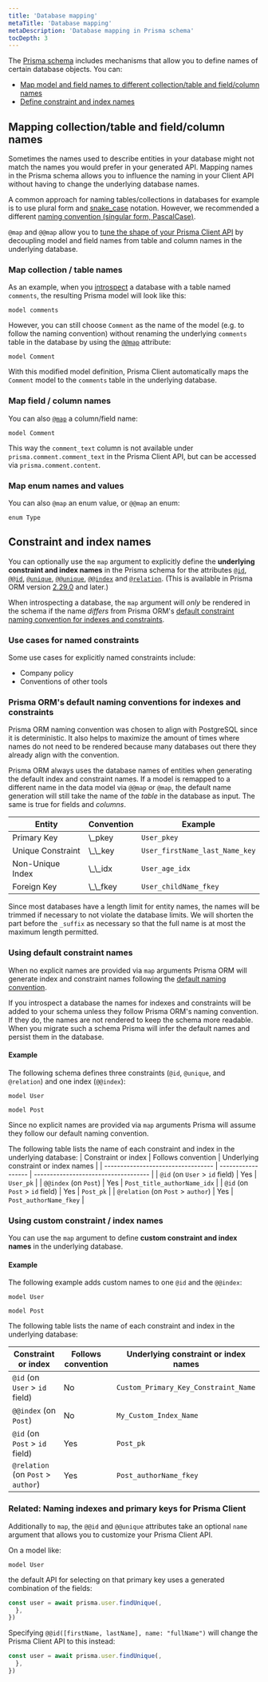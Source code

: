 ```yaml
---
title: 'Database mapping'
metaTitle: 'Database mapping'
metaDescription: 'Database mapping in Prisma schema'
tocDepth: 3
---
```


The [Prisma schema](/orm/prisma-schema) includes mechanisms that allow you to define names of certain database objects. You can:

- [Map model and field names to different collection/table and field/column names](#mapping-collectiontable-and-fieldcolumn-names)
- [Define constraint and index names](#constraint-and-index-names)

## Mapping collection/table and field/column names

Sometimes the names used to describe entities in your database might not match the names you would prefer in your generated API. Mapping names in the Prisma schema allows you to influence the naming in your Client API without having to change the underlying database names.

A common approach for naming tables/collections in databases for example is to use plural form and [snake_case](https://en.wikipedia.org/wiki/Snake_case) notation. However, we recommended a different [naming convention (singular form, PascalCase)](/orm/reference/prisma-schema-reference#naming-conventions).

`@map` and `@@map` allow you to [tune the shape of your Prisma Client API](/orm/prisma-client/setup-and-configuration/custom-model-and-field-names) by decoupling model and field names from table and column names in the underlying database.

### Map collection / table names

As an example, when you [introspect](/orm/prisma-schema/introspection) a database with a table named `comments`, the resulting Prisma model will look like this:

```prisma
model comments
```

However, you can still choose `Comment` as the name of the model (e.g. to follow the naming convention) without renaming the underlying `comments` table in the database by using the [`@@map`](/orm/reference/prisma-schema-reference#map-1) attribute:

```prisma highlight=4;normal
model Comment
```

With this modified model definition, Prisma Client automatically maps the `Comment` model to the `comments` table in the underlying database.

### Map field / column names

You can also [`@map`](/orm/reference/prisma-schema-reference#map) a column/field name:

```prisma highlight=2-4;normal
model Comment
```

This way the `comment_text` column is not available under `prisma.comment.comment_text` in the Prisma Client API, but can be accessed via `prisma.comment.content`.

### Map enum names and values

You can also `@map` an enum value, or `@@map` an enum:

```prisma highlight=3,5;normal
enum Type
```

## Constraint and index names

You can optionally use the `map` argument to explicitly define the **underlying constraint and index names** in the Prisma schema for the attributes [`@id`](/orm/reference/prisma-schema-reference#id), [`@@id`](/orm/reference/prisma-schema-reference#id-1), [`@unique`](/orm/reference/prisma-schema-reference#unique), [`@@unique`](/orm/reference/prisma-schema-reference#unique-1), [`@@index`](/orm/reference/prisma-schema-reference#index) and [`@relation`](/orm/reference/prisma-schema-reference#relation). (This is available in Prisma ORM version [2.29.0](https://github.com/prisma/prisma/releases/tag/2.29.0) and later.)

When introspecting a database, the `map` argument will _only_ be rendered in the schema if the name _differs_ from Prisma ORM's [default constraint naming convention for indexes and constraints](#prisma-orms-default-naming-conventions-for-indexes-and-constraints).

### Use cases for named constraints

Some use cases for explicitly named constraints include:

- Company policy
- Conventions of other tools

### Prisma ORM's default naming conventions for indexes and constraints

Prisma ORM naming convention was chosen to align with PostgreSQL since it is deterministic. It also helps to maximize the amount of times where names do not need to be rendered because many databases out there they already align with the convention.

Prisma ORM always uses the database names of entities when generating the default index and constraint names. If a model is remapped to a different name in the data model via `@@map` or `@map`, the default name generation will still take the name of the _table_ in the database as input. The same is true for fields and _columns_.

| Entity            | Convention   | Example                        |
| ----------------- | ------------ | ------------------------------ |
| Primary Key       | \\\_pkey     | `User_pkey`                    |
| Unique Constraint | \\\_\\\_key  | `User_firstName_last_Name_key` |
| Non-Unique Index  | \\\_\\\_idx  | `User_age_idx`                 |
| Foreign Key       | \\\_\\\_fkey | `User_childName_fkey`          |

Since most databases have a length limit for entity names, the names will be trimmed if necessary to not violate the database limits. We will shorten the part before the `_suffix` as necessary so that the full name is at most the maximum length permitted.

### Using default constraint names

When no explicit names are provided via `map` arguments Prisma ORM will generate index and constraint names following the [default naming convention](#prisma-orms-default-naming-conventions-for-indexes-and-constraints).

If you introspect a database the names for indexes and constraints will be added to your schema unless they follow Prisma ORM's naming convention. If they do, the names are not rendered to keep the schema more readable. When you migrate such a schema Prisma will infer the default names and persist them in the database.

#### Example

The following schema defines three constraints (`@id`, `@unique`, and `@relation`) and one index (`@@index`):

```prisma highlight=2,8,11,13;normal
model User

model Post
```

Since no explicit names are provided via `map` arguments Prisma will assume they follow our default naming convention.

The following table lists the name of each constraint and index in the underlying database:
| Constraint or index | Follows convention | Underlying constraint or index names |
| ---------------------------------- | ------------------ | ------------------------------------ |
| `@id` (on `User` > `id` field) | Yes | `User_pk` |
| `@@index` (on `Post`) | Yes | `Post_title_authorName_idx` |
| `@id` (on `Post` > `id` field) | Yes | `Post_pk` |
| `@relation` (on `Post` > `author`) | Yes | `Post_authorName_fkey` |

### Using custom constraint / index names

You can use the `map` argument to define **custom constraint and index names** in the underlying database.

#### Example

The following example adds custom names to one `@id` and the `@@index`:

```prisma highlight=2,13;normal
model User

model Post
```

The following table lists the name of each constraint and index in the underlying database:

| Constraint or index                | Follows convention | Underlying constraint or index names |
| ---------------------------------- | ------------------ | ------------------------------------ |
| `@id` (on `User` > `id` field)     | No                 | `Custom_Primary_Key_Constraint_Name` |
| `@@index` (on `Post`)              | No                 | `My_Custom_Index_Name`               |
| `@id` (on `Post` > `id` field)     | Yes                | `Post_pk`                            |
| `@relation` (on `Post` > `author`) | Yes                | `Post_authorName_fkey`               |

### Related: Naming indexes and primary keys for Prisma Client

Additionally to `map`, the `@@id` and `@@unique` attributes take an optional `name` argument that allows you to customize your Prisma Client API.

On a model like:

```prisma
model User
```

the default API for selecting on that primary key uses a generated combination of the fields:

```ts
const user = await prisma.user.findUnique(,
  },
})
```

Specifying `@@id([firstName, lastName], name: "fullName")` will change the Prisma Client API to this instead:

```ts highlight=3;edit
const user = await prisma.user.findUnique(,
  },
})
```
